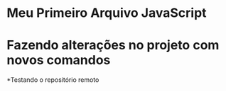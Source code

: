 # Meu Primeiro Arquivo JavaScript

# Fazendo alterações no projeto com novos comandos

*Testando o repositório remoto
